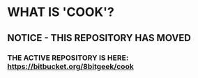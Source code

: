 # WHAT IS 'COOK'?

## NOTICE - THIS REPOSITORY HAS MOVED
### THE ACTIVE REPOSITORY IS HERE:  https://bitbucket.org/8bitgeek/cook
